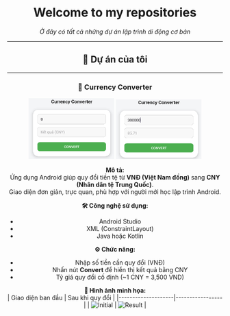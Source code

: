 
<div align="center">

# Welcome to my repositories

*Ở đây có tất cả những dự án lập trình di động cơ bản*

---

## 🧩 Dự án của tôi

---

### 💱 Currency Converter
<div align="center">
  <img src="Image/Currency1.png" width="200" alt="Currency Converter Initial">
  <img src="Image/Currency2.png" width="200" alt="Currency Converter Result">
</div>

**Mô tả:**  
Ứng dụng Android giúp quy đổi tiền tệ từ **VNĐ (Việt Nam đồng)** sang **CNY (Nhân dân tệ Trung Quốc)**.  
Giao diện đơn giản, trực quan, phù hợp với người mới học lập trình Android.  

**🛠️ Công nghệ sử dụng:**  
- Android Studio  
- XML (ConstraintLayout)  
- Java hoặc Kotlin  

**⚙️ Chức năng:**  
- Nhập số tiền cần quy đổi (VNĐ)  
- Nhấn nút **Convert** để hiển thị kết quả bằng CNY  
- Tỷ giá quy đổi cố định (~1 CNY = 3,500 VND)  

**📸 Hình ảnh minh họa:**  
| Giao diện ban đầu | Sau khi quy đổi |
|--------------------|-----------------|
| ![Initial](./Screenshot%202025-10-14%20192551.png) | ![Result](./Screenshot%202025-10-14%20192602.png) |
</div>
